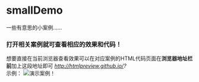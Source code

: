 # smallDemo
一些有意思的小案例……

###  打开相关案例就可查看相应的效果和代码！  
想要直接在当前浏览器查看效果可以在对应案例的HTML代码页面在**浏览器地址栏前**加上这段地址即可
*http://htmlpreview.github.io/?*  
示例： ![演示案例！](https://github.com/DelingAlieZ10/smallDemo/blob/master/demo01.png)  

